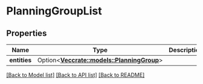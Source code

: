 # PlanningGroupList

## Properties

Name | Type | Description | Notes
------------ | ------------- | ------------- | -------------
**entities** | Option<[**Vec<crate::models::PlanningGroup>**](PlanningGroup.md)> |  | [optional]

[[Back to Model list]](../README.md#documentation-for-models) [[Back to API list]](../README.md#documentation-for-api-endpoints) [[Back to README]](../README.md)



